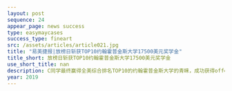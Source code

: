```yaml
---
layout: post
sequence: 24
appear_page: news success 
type: easymaycases
success_type: fineart
src: /assets/articles/article021.jpg
title: "易美捷报|放榜日斩获TOP10约翰霍普金斯大学17500美元奖学金"
title_short: 放榜日斩获TOP10约翰霍普金斯大学17500美元奖学金
use_short_title: nan
description: C同学最终赢得全美综合排名TOP10的约翰霍普金斯大学的青睐，成功获得offer。虽然C同学的GPA在顶尖名校商科申请中不算优秀，但是在实习经历中的思考以及以独特的视角去观察最平凡的东西，从而以小见大，对自身专业有了更深刻的认知都展现了招生办看重的批判性思维和观察能力。独特的文书切入角度配合上易美教育包装后的美式思维文书，从而帮C同学不仅仅在最后阶段脱颖而出，还将17500美元奖学金收入囊中。
year: 2019
---
```


